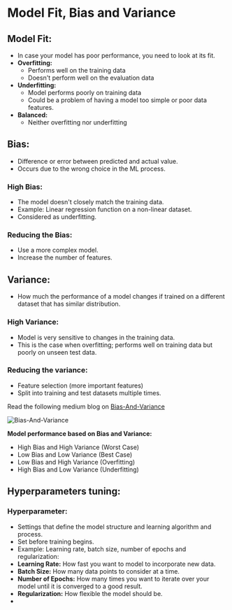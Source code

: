 # Model Fit, Bias and Variance

## Model Fit:

- In case your model has poor performance, you need to look at its fit.
- **Overfitting:**
  - Performs well on the training data
  - Doesn't perform well on the evaluation data
- **Underfitting:**
  - Model performs poorly on training data
  - Could be a problem of having a model too simple or poor data features.
- **Balanced:**
  - Neither overfitting nor underfitting

## Bias:

- Difference or error between predicted and actual value.
- Occurs due to the wrong choice in the ML process.

### High Bias:
- The model doesn't closely match the training data.
- Example: Linear regression function on a non-linear dataset.
- Considered as underfitting.

### Reducing the Bias:
- Use a more complex model.
- Increase the number of features.

## Variance:
- How much the performance of a model changes if trained on a different dataset that has similar distribution.

### High Variance:
- Model is very sensitive to changes in the training data.
- This is the case when overfitting; performs well on training data but poorly on unseen test data.

### Reducing the variance:
- Feature selection (more important features)
- Split into training and test datasets multiple times.

Read the following medium blog on [Bias-And-Variance](https://python.plainenglish.io/bias-variance-trade-off-in-machine-learning-74b51295689e)

![Bias-And-Variance](https://miro.medium.com/v2/resize:fit:1400/format:webp/1*73rrO1LlrJ7Ns-19WElVWw.png)

**Model performance based on Bias and Variance:**

- High Bias and High Variance (Worst Case)
- Low Bias and Low Variance (Best Case)
- Low Bias and High Variance (Overfitting)
- High Bias and Low Variance (Underfitting)

## Hyperparameters tuning:

### Hyperparameter:
- Settings that define the model structure and learning algorithm and process.
- Set before training begins.
- Example: Learning rate, batch size, number of epochs and regularization:
- **Learning Rate:** How fast you want to model to incorporate new data.
- **Batch Size:** How many data points to consider at a time.
- **Number of Epochs:** How many times you want to iterate over your model until it is converged to a good result.
- **Regularization:** How flexible the model should be.
- 